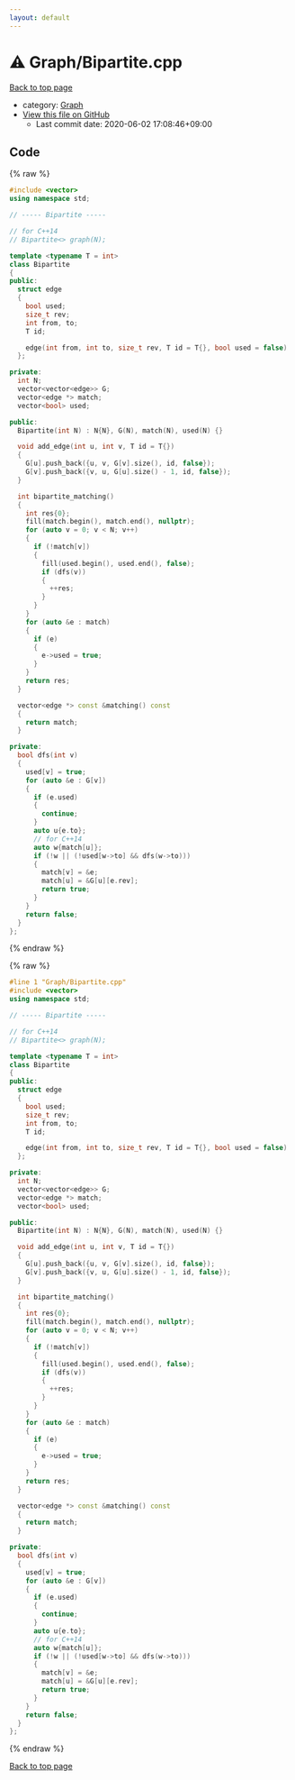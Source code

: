 ```yaml
---
layout: default
---
```


<!-- mathjax config similar to math.stackexchange -->
<script type="text/javascript" async
  src="https://cdnjs.cloudflare.com/ajax/libs/mathjax/2.7.5/MathJax.js?config=TeX-MML-AM_CHTML">
</script>
<script type="text/x-mathjax-config">
  MathJax.Hub.Config({
    TeX: { equationNumbers: { autoNumber: "AMS" }},
    tex2jax: {
      inlineMath: [ ['$','$'] ],
      processEscapes: true
    },
    "HTML-CSS": { matchFontHeight: false },
    displayAlign: "left",
    displayIndent: "2em"
  });
</script>

<script type="text/javascript" src="https://cdnjs.cloudflare.com/ajax/libs/jquery/3.4.1/jquery.min.js"></script>
<script src="https://cdn.jsdelivr.net/npm/jquery-balloon-js@1.1.2/jquery.balloon.min.js" integrity="sha256-ZEYs9VrgAeNuPvs15E39OsyOJaIkXEEt10fzxJ20+2I=" crossorigin="anonymous"></script>
<script type="text/javascript" src="../../assets/js/copy-button.js"></script>
<link rel="stylesheet" href="../../assets/css/copy-button.css" />


# :warning: Graph/Bipartite.cpp

<a href="../../index.html">Back to top page</a>

* category: <a href="../../index.html#4cdbd2bafa8193091ba09509cedf94fd">Graph</a>
* <a href="{{ site.github.repository_url }}/blob/master/Graph/Bipartite.cpp">View this file on GitHub</a>
    - Last commit date: 2020-06-02 17:08:46+09:00




## Code

<a id="unbundled"></a>
{% raw %}
```cpp
#include <vector>
using namespace std;

// ----- Bipartite -----

// for C++14
// Bipartite<> graph(N);

template <typename T = int>
class Bipartite
{
public:
  struct edge
  {
    bool used;
    size_t rev;
    int from, to;
    T id;

    edge(int from, int to, size_t rev, T id = T{}, bool used = false) : used{used}, rev{rev}, from{from}, to{to}, id{id} {}
  };

private:
  int N;
  vector<vector<edge>> G;
  vector<edge *> match;
  vector<bool> used;

public:
  Bipartite(int N) : N{N}, G(N), match(N), used(N) {}

  void add_edge(int u, int v, T id = T{})
  {
    G[u].push_back({u, v, G[v].size(), id, false});
    G[v].push_back({v, u, G[u].size() - 1, id, false});
  }

  int bipartite_matching()
  {
    int res{0};
    fill(match.begin(), match.end(), nullptr);
    for (auto v = 0; v < N; v++)
    {
      if (!match[v])
      {
        fill(used.begin(), used.end(), false);
        if (dfs(v))
        {
          ++res;
        }
      }
    }
    for (auto &e : match)
    {
      if (e)
      {
        e->used = true;
      }
    }
    return res;
  }

  vector<edge *> const &matching() const
  {
    return match;
  }

private:
  bool dfs(int v)
  {
    used[v] = true;
    for (auto &e : G[v])
    {
      if (e.used)
      {
        continue;
      }
      auto u{e.to};
      // for C++14
      auto w{match[u]};
      if (!w || (!used[w->to] && dfs(w->to)))
      {
        match[v] = &e;
        match[u] = &G[u][e.rev];
        return true;
      }
    }
    return false;
  }
};

```
{% endraw %}

<a id="bundled"></a>
{% raw %}
```cpp
#line 1 "Graph/Bipartite.cpp"
#include <vector>
using namespace std;

// ----- Bipartite -----

// for C++14
// Bipartite<> graph(N);

template <typename T = int>
class Bipartite
{
public:
  struct edge
  {
    bool used;
    size_t rev;
    int from, to;
    T id;

    edge(int from, int to, size_t rev, T id = T{}, bool used = false) : used{used}, rev{rev}, from{from}, to{to}, id{id} {}
  };

private:
  int N;
  vector<vector<edge>> G;
  vector<edge *> match;
  vector<bool> used;

public:
  Bipartite(int N) : N{N}, G(N), match(N), used(N) {}

  void add_edge(int u, int v, T id = T{})
  {
    G[u].push_back({u, v, G[v].size(), id, false});
    G[v].push_back({v, u, G[u].size() - 1, id, false});
  }

  int bipartite_matching()
  {
    int res{0};
    fill(match.begin(), match.end(), nullptr);
    for (auto v = 0; v < N; v++)
    {
      if (!match[v])
      {
        fill(used.begin(), used.end(), false);
        if (dfs(v))
        {
          ++res;
        }
      }
    }
    for (auto &e : match)
    {
      if (e)
      {
        e->used = true;
      }
    }
    return res;
  }

  vector<edge *> const &matching() const
  {
    return match;
  }

private:
  bool dfs(int v)
  {
    used[v] = true;
    for (auto &e : G[v])
    {
      if (e.used)
      {
        continue;
      }
      auto u{e.to};
      // for C++14
      auto w{match[u]};
      if (!w || (!used[w->to] && dfs(w->to)))
      {
        match[v] = &e;
        match[u] = &G[u][e.rev];
        return true;
      }
    }
    return false;
  }
};

```
{% endraw %}

<a href="../../index.html">Back to top page</a>

